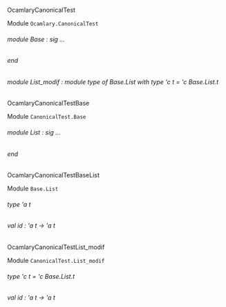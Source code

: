 OcamlaryCanonicalTest

 Module  `` Ocamlary.CanonicalTest `` 
<a id="module-Base"></a>
###### module Base : sig ... 
###### end



<a id="module-List_modif"></a>
###### module List_modif : module type of Base.List with type 'c t = 'c Base.List.t


OcamlaryCanonicalTestBase

 Module  `` CanonicalTest.Base `` 
<a id="module-List"></a>
###### module List : sig ... 
###### end


OcamlaryCanonicalTestBaseList

 Module  `` Base.List `` 
<a id="type-t"></a>
###### type 'a t



<a id="val-id"></a>
###### val id : 'a t -> 'a t


OcamlaryCanonicalTestList_modif

 Module  `` CanonicalTest.List_modif `` 
<a id="type-t"></a>
###### type 'c t = 'c Base.List.t



<a id="val-id"></a>
###### val id : 'a t -> 'a t

